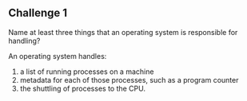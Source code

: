 ## Challenge 1

Name at least three things that an operating system is responsible for handling?

An operating system handles:
1) a list of running processes on a machine
2) metadata for each of those processes, such as a program counter
3) the shuttling of processes to the CPU.